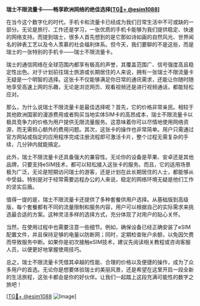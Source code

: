 **瑞士不限流量卡——畅享欧洲网络的绝佳选择[[TG💪+ @esim1088](https://t.me/s/esim1088)]**

在当今这个数字化的时代，手机卡和流量卡已经成为我们日常生活中不可或缺的一部分。无论是旅行、工作还是学习，一张优质的手机卡能够为我们提供稳定、快速的网络支持。而提到瑞士，很多人首先想到的是它那如诗如画的自然风光、世界闻名的钟表工艺以及令人羡慕的社会福利体系。但今天，我们要聊的不是这些，而是瑞士的一张特别的手机卡——瑞士不限流量卡。

瑞士的通信网络在全球范围内都享有极高的声誉，其覆盖范围广、信号强度高且稳定性出色。对于计划前往瑞士旅游或长期居住的人来说，拥有一张瑞士不限流量卡无疑是一个明智的选择。这张卡不仅能够满足你日常的通讯需求，还能让你随时随地享受高速上网的乐趣，无论是浏览网页、观看视频还是进行视频通话，都能轻松应对。

那么，为什么说瑞士不限流量卡是最佳选择呢？首先，它的价格非常亲民。相较于其他欧洲国家的漫游费用或者购买当地实体SIM卡的高昂成本，瑞士不限流量卡以极具竞争力的价格为用户提供无限流量服务。这意味着你可以尽情地使用网络资源，而无需担心额外的费用问题。其次，这张卡的操作也非常简单。用户只需通过官方网站或指定的应用程序完成注册流程即可激活卡片，整个过程无需复杂的手续，几分钟内就能搞定。

此外，瑞士不限流量卡还具备强大的兼容性。无论你的设备是苹果、安卓还是其他品牌，只要支持eSIM技术，都可以轻松接入这张卡的服务。而且，它的适用场景极为广泛，无论是短期访问瑞士的游客，还是计划在此长期居住的人士，都能够从中受益。特别是对于经常需要远程办公的人来说，稳定的网络环境无疑是他们工作的坚实后盾。

值得一提的是，瑞士不限流量卡还提供了多种套餐供用户选择。从基础版到高级版，每个套餐都有不同的流量限制和服务内容，用户可以根据自己的实际需求来挑选最合适的方案。这种灵活多样的选择方式，充分体现了对用户的贴心关怀。

当然，在使用过程中也需要注意一些细节。例如，确保设备已经正确安装了eSIM配置文件，并且保持足够的电量以防断网；同时，定期检查账户余额，以免因欠费而导致服务中断。如果你是初次接触eSIM技术，建议先阅读相关教程或咨询客服人员，以便更好地掌握使用技巧。

总之，瑞士不限流量卡凭借其卓越的性能、合理的价格以及便捷的操作，成为了众多用户的首选。无论你是想要体验瑞士的美丽风景，还是希望在这里开启一段全新的生活旅程，这张卡都会是你的好伙伴。让我们一起踏上这段充满可能性的数字之旅吧！

[[TG💪+ @esim1088](https://t.me/s/esim1088) ![Image](https://i.postimg.cc/4NQfJmqS/Snipaste-2025-05-13-00-14-12.png)]